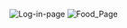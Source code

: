 ![Log-in-page](https://github.com/Bishozit/Log_in_page_Design_Using_Shared_Preference/assets/110930138/67e8ea79-1675-40c4-8c66-9ff52fd89d1e)
![Food_Page](https://github.com/Bishozit/Log_in_page_Design_Using_Shared_Preference/assets/110930138/f32c6a1c-1ad4-4804-bd4d-0bedb3cc515f)

